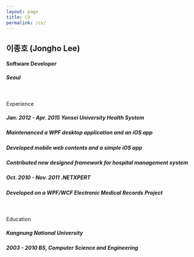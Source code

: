 ```yaml
---
layout: page
title: CV
permalink: /cv/
---
```


## **이종호 (Jongho Lee)**

#### **Software Developer**

##### **Seoul**

<br>

Experience

##### Jan. 2012 - Apr. 2015 **Yonsei University Health System**

##### Maintenanced a WPF desktop application and an iOS app

##### Developed mobile web contents and a simple iOS app

##### Contributed new designed framework for hospital management system

##### Oct. 2010 - Nov. 2011 **.NETXPERT**

##### Developed on a WPF/WCF Electronic Medical Records Project

<br>

Education

##### **Kangnung National University**

##### 2003 - 2010 BS, Computer Science and Engineering
